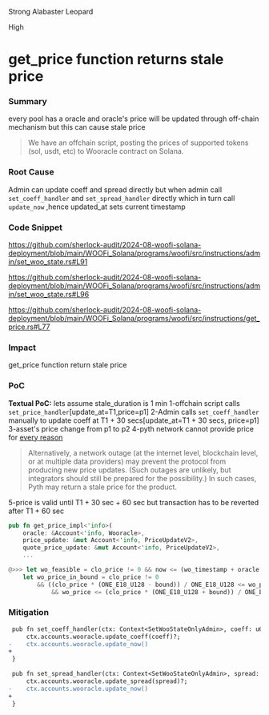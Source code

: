 Strong Alabaster Leopard

High

# get_price function returns stale price

### Summary

every pool has a oracle and oracle's price will be updated through off-chain mechanism but this can cause stale price
>We have an offchain script, posting the prices of supported tokens (sol, usdt, etc) to Wooracle contract on Solana.

### Root Cause

Admin can update coeff and spread directly but when admin call `set_coeff_handler` and `set_spread_handler` directly which in turn call `update_now` ,hence updated_at sets current timestamp

### Code Snippet
https://github.com/sherlock-audit/2024-08-woofi-solana-deployment/blob/main/WOOFi_Solana/programs/woofi/src/instructions/admin/set_woo_state.rs#L91

https://github.com/sherlock-audit/2024-08-woofi-solana-deployment/blob/main/WOOFi_Solana/programs/woofi/src/instructions/admin/set_woo_state.rs#L96

https://github.com/sherlock-audit/2024-08-woofi-solana-deployment/blob/main/WOOFi_Solana/programs/woofi/src/instructions/get_price.rs#L77

### Impact

get_price function return stale price

### PoC

**Textual PoC:**
lets assume stale_duration is 1 min
1-offchain script calls `set_price_handler`[update_at=T1,price=p1]
2-Admin calls `set_coeff_handler` manually to update coeff at T1 + 30 secs[update_at=T1 + 30 secs, price=p1]
3-asset's price change from p1 to p2
4-pyth network cannot provide price for [every reason](https://docs.pyth.network/price-feeds/best-practices)
>Alternatively, a network outage (at the internet level, blockchain level, or at multiple data providers) may prevent the protocol from producing new price updates. (Such outages are unlikely, but integrators should still be prepared for the possibility.) In such cases, Pyth may return a stale price for the product.

5-price is valid until T1 + 30 sec + 60 sec but transaction has to be reverted after T1 + 60 sec
```rust
pub fn get_price_impl<'info>(
    oracle: &Account<'info, Wooracle>,
    price_update: &mut Account<'info, PriceUpdateV2>,
    quote_price_update: &mut Account<'info, PriceUpdateV2>,
    ...

@>>> let wo_feasible = clo_price != 0 && now <= (wo_timestamp + oracle.stale_duration);
    let wo_price_in_bound = clo_price != 0
        && ((clo_price * (ONE_E18_U128 - bound)) / ONE_E18_U128 <= wo_price
            && wo_price <= (clo_price * (ONE_E18_U128 + bound)) / ONE_E18_U128);
```


### Mitigation

```diff
 pub fn set_coeff_handler(ctx: Context<SetWooStateOnlyAdmin>, coeff: u64) -> Result<()> {
     ctx.accounts.wooracle.update_coeff(coeff)?;
-    ctx.accounts.wooracle.update_now()
+    
 }
 
 pub fn set_spread_handler(ctx: Context<SetWooStateOnlyAdmin>, spread: u64) -> Result<()> {
     ctx.accounts.wooracle.update_spread(spread)?;
-    ctx.accounts.wooracle.update_now()
+    
 }
```